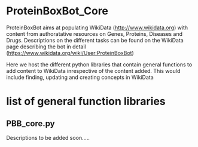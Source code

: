 # ProteinBoxBot_Core
ProteinBoxBot aims at populating WikiData (http://www.wikidata.org) with content from authoratative resources on Genes, Proteins, Diseases and 
Drugs. Descriptions on the different tasks can be found on the WikiData page describing the bot in detail (https://www.wikidata.org/wiki/User:ProteinBoxBot)

Here we host the different python libraries that contain general functions to add content to WikiData inrespective of the content added. 
This would include finding, updating and creating concepts in WikiData

# list of general function libraries
## PBB_core.py

Descriptions to be added soon.....